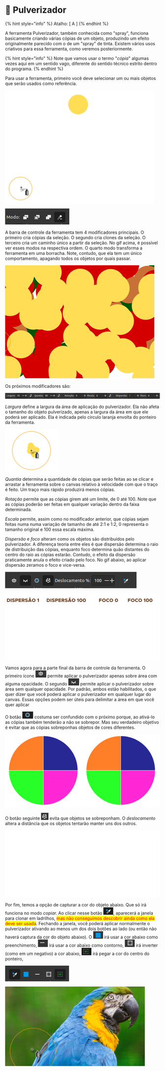 # 🔴 Pulverizador

{% hint style="info" %}
Atalho: \[ A ]
{% endhint %}

A ferramenta Pulverizador, também conhecida como "spray", funciona basicamente criando várias cópias de um objeto, produzindo um efeito originalmente parecido com o de um "spray" de tinta. Existem vários usos criativos para essa ferramenta, como veremos posteriormente.

{% hint style="info" %}
Note que vamos usar o termo "_cópia_" algumas vezes aqui em um sentido vago, diferente do sentido técnico estrito dentro do programa.
{% endhint %}

Para usar a ferramenta, primeiro você deve selecionar um ou mais objetos que serão usados como referência.

![](<../.gitbook/assets/Peek 22-06-2022 21-15.gif>)

![](<../.gitbook/assets/image (34).png>)

A barra de controle da ferramenta tem 4 modificadores principais. O primeiro cria cópias da seleção. O segundo cria clones da seleção. O terceiro cria um caminho único a partir da seleção. No gif acima, é possível ver esses modos na respectiva ordem. O quarto modo transforma a ferramenta em uma borracha. Note, contudo, que ela tem um único comportamento, apagando todos os objetos por quais passar.

![](<../.gitbook/assets/Peek 22-06-2022 21-28.gif>)

Os próximos modificadores são:

![](<../.gitbook/assets/image (59).png>)

_Largura_ define a largura da área de aplicação do pulverizador. Ela não afeta o tamanho do objeto pulverizado, apenas a largura da área em que ele poderá ser aplicado. Ela é indicada pelo círculo laranja envolta do ponteiro da ferramenta.

![](<../.gitbook/assets/image (49) (1).png>)

_Quantia_ determina a quantidade de cópias que serão feitas ao se clicar e arrastar a ferramenta sobre o canvas relativo à velocidade com que o traço é feito. Um traço mais rápido produzirá menos cópias.

_Rotação_ permite que as cópias girem até um limite, de 0 até 100. Note que as cópias poderão ser feitas em qualquer variação dentro da faixa determinada.&#x20;

_Escala_ permite, assim como no modificador anterior, que cópias sejam feitas numa numa variação de tamanho de até 2:1 e 1:2, 0 representa o tamanho original e 100 essa escala máxima.

_Dispersão_ e _foco_ alteram como os objetos são distribuídos pelo pulverizador. A diferença teoria entre eles é que dispersão determina o raio de distribuição das cópias, enquanto foco determina quão distantes do centro do raio as cópias estarão. Contudo, o efeito da dispersão praticamente anula o efeito criado pelo foco. No gif abaixo, ao aplicar dispersão zeramos o foco e vice-versa.&#x20;

![](<../.gitbook/assets/image (50).png>)

![](<../.gitbook/assets/Peek 23-06-2022 03-14.gif>)

Vamos agora para a parte final da barra de controle da ferramenta. O primeiro ícone ![](<../.gitbook/assets/image (18).png>) permite aplicar o pulverizador apenas sobre área com alguma opacidade. O segundo ![](<../.gitbook/assets/image (39) (1).png>) permite aplicar o pulverizador sobre área sem qualquer opacidade. Por padrão, ambos estão habilitados, o que quer dizer que você poderá aplicar o pulverizador em qualquer lugar do canvas. Essas opções podem ser úteis para delimitar a área em que você quer aplicar&#x20;

O botão ![](<../.gitbook/assets/image (41).png>) costuma ser confundido com o próximo porque, ao ativá-lo as cópias também tenderão a não se sobrepor. Mas seu verdadeiro objetivo é evitar que as cópias sobreponhas objetos de cores diferentes.

![](<../.gitbook/assets/Peek 23-06-2022 03-40.gif>)

O botão seguinte ![](<../.gitbook/assets/image (17) (1) (1).png>) evita que objetos se sobreponham. O _deslocamento_ altera a distância que os objetos tentarão manter uns dos outros.&#x20;

![](<../.gitbook/assets/Peek 23-06-2022 02-58.gif>)

Por fim, temos a opção de capturar a cor do objeto abaixo. Que só irá funciona no modo _copiar._ Ao clicar nesse botão ![](<../.gitbook/assets/image (8) (1).png>), aparecerá a janela para clonar em ladrilhos, <mark style="color:red;">mas não conseguimos descobrir ainda como ela deve ser usada</mark>. Fechando a janela, você poderá aplicar normalmente o pulverizador ativando ao menos um dos dois botões ao lado (ou então não haverá captura da cor do objeto abaixo). O ![](<../.gitbook/assets/image (55).png>) irá usar a cor abaixo como preenchimento, ![](<../.gitbook/assets/image (23).png>) irá usar a cor abaixo como contorno, ![](<../.gitbook/assets/image (16) (1).png>) irá inverter (como em um negativo) a cor abaixo, ![](<../.gitbook/assets/image (51).png>) irá pegar a cor do centro do ponteiro,&#x20;

![](<../.gitbook/assets/image (36) (1) (1).png>)

![](<../.gitbook/assets/Peek 23-06-2022 12-27.gif>)

